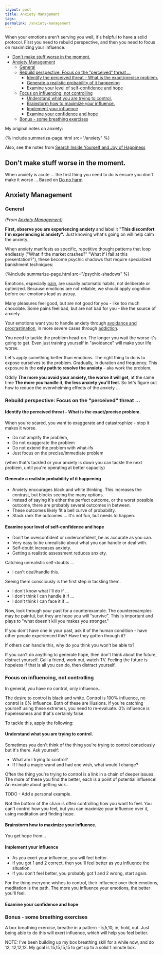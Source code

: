 ```yaml
---
layout: post
title: Anxiety Management
tags:
permalink: /anxiety-management
---
```


When your emotions aren't serving you well, it's helpful to have a solid protocol. First you need to rebuild perspective, and then you need to focus on maximizing your influence.

<!-- prettier-ignore-start -->
<!-- vim-markdown-toc-start -->

- [Don't make stuff worse in the moment.](#dont-make-stuff-worse-in-the-moment)
- [Anxiety Management](#anxiety-management)
    - [General](#general)
    - [Rebuild perspective: Focus on the "perceived" threat ...](#rebuild-perspective-focus-on-the-perceived-threat-)
        - [Identify the perceived threat - What is the exact/precise problem.](#identify-the-perceived-threat---what-is-the-exactprecise-problem)
        - [Generate a realistic probability of it happening](#generate-a-realistic-probability-of-it-happening)
        - [Examine your level of self-confidence and hope](#examine-your-level-of-self-confidence-and-hope)
    - [Focus on influencing, not controlling](#focus-on-influencing-not-controlling)
        - [Understand what you are trying to control.](#understand-what-you-are-trying-to-control)
        - [Brainstorm how to maximize your influence.](#brainstorm-how-to-maximize-your-influence)
        - [Implement your influence](#implement-your-influence)
        - [Examine your confidence and hope](#examine-your-confidence-and-hope)
    - [Bonus - some breathing exercises](#bonus---some-breathing-exercises)

<!-- vim-markdown-toc-end -->
<!-- prettier-ignore-end -->

My original notes on anxiety:

{% include summarize-page.html src="/anxiety" %}

Also, see the notes from [Search Inside Yourself and Joy of Happiness](/siy#working-with-suffering)

## Don't make stuff worse in the moment.

When anxiety is acute ... the first thing you need to do is ensure you don't make it worse ... Based on [Do no harm](https://whatilearnedsofar.com/practice/first-order-of-business/)

## Anxiety Management

### General

_(From [Anxiety Management](https://whatilearnedsofar.com/practice/anxiety-management/))_

**First, observe you are experiencing anxiety** and label it **"This discomfort I'm experiencing is anxiety".** Just knowing what's going on will help calm the anxiety.

When anxiety manifests as specific, repetitive thought patterns that loop endlessly ("What if the market crashes?" "What if I fail at this presentation?"), these become psychic shadows that require specialized banishment techniques:

{%include summarize-page.html src="/psychic-shadows" %}

Emotions, especially [pain](/mental-pain), are usually automatic habits, not deliberate or optimized. Because emotions are not reliable, we should apply cognition before our emotions lead us astray.

Many pleasures feel good, but are not good for you - like too much chocolate. Some pains feel bad, but are not bad for you - like the source of anxiety.

Your emotions want you to handle anxiety through [avoidance and procrastination](/frog), in more severe cases through [addiction](/addiction).

You need to tackle the problem head-on. The longer you wait the worse it's going to get. Even just training yourself in "avoidance" will make your life worse.

Let's apply something better than emotions. The right thing to do is to expose ourselves to the problem. Gradually, in duration and frequency. This exposure is the **only path to resolve the anxiety** - aka work the problem.

Oddly **The more you avoid your anxiety, the worse it will get**, at the same time **The more you handle it, the less anxiety you'll feel.** So let's figure out how to reduce the overwhelming effects of the anxiety ...

### Rebuild perspective: Focus on the "perceived" threat ...

#### Identify the perceived threat - What is the exact/precise problem.

When you're scared, you want to exaggerate and catastrophize - stop it makes it worse.

- Do not amplify the problem,
- Do not exaggerate the problem
- Do not extend the problem with what-ifs
- Just focus on the precise/immediate problem

(when that's tackled or your anxiety is down you can tackle the next problem, until you're operating at better capacity)

#### Generate a realistic probability of it happening

- Anxiety encourages black and white thinking. This increases the contrast, but blocks seeing the many options.
- Instead of saying it's either the perfect outcome, or the worst possible outcome, there are probably several outcomes in between.
- These outcomes likely fit a bell curve of probability.
- Stack rank the outcomes ... It's not fun, but needs to happen.

#### Examine your level of self-confidence and hope

- Don't be overconfident or underconfident, be as accurate as you can.
- Very easy to be unrealistic about what you can handle or deal with.
- Self-doubt increases anxiety.
- Getting a realistic assessment reduces anxiety.

Catching unrealistic self-doubts ...

- I can't deal/handle this.

Seeing them consciously is the first step in tackling them.

- I don't know what I'll do if ...
- I don't think I can handle it if ...
- I don't think I can face it if ...

Now, look through your past for a counterexample. The counterexamples may be painful, but they are hope you will "survive". This is important and plays to "what doesn't kill you makes you stronger."

If you don't have one in your past, ask it of the human condition - have other people experienced this? Have they gotten through it?

If others can handle this, why do you think you won't be able to?

If you can't do anything to generate hope, then don't think about the future, distract yourself. Call a friend, work out, watch TV. Feeling the future is hopeless if that is all you can do, then distract yourself.

### Focus on influencing, not controlling

In general, you have no control, only influence...

The desire to control is black and white. Control is 100% influence, no control is 0% influence. Both of these are illusions. If you're catching yourself using these extremes, you need to re-evaluate. 0% influence is hopelessness and that's certainly false.

To tackle this, apply the following:

#### Understand what you are trying to control.

Sometimes you don't think of the thing you're trying to control consciously but it's there. Ask yourself:

- What am I trying to control?
- If I had a magic wand and had one wish, what would I change?

Often the thing you're trying to control is a link in a chain of deeper issues. The more of these you find the better, each is a point of potential influence! An example about getting sick...

TODO - Add a personal example.

Not the bottom of the chain is often controlling how you want to feel. You can't control how you feel, but you can maximize your influence over it, using meditation and finding hope.

#### Brainstorm how to maximize your influence.

You get hope from...

#### Implement your influence

- As you exert your influence, you will feel better.
- If you got 1 and 2 correct, then you'll feel better as you influence the situation.
- If you don't feel better, you probably got 1 and 2 wrong, start again.

For the thing everyone wishes to control, their influence over their emotions, meditation is the path. The more you influence your emotions, the better you'll feel.

#### Examine your confidence and hope

### Bonus - some breathing exercises

A box breathing exercise, breathe in a pattern - 5,5,10, in, hold, out. Just being able to do this will exert influence, which will help you feel better.

NOTE: I've been building up my box breathing skill for a while now, and do 12, 12,12,12. My goal is 15,15,15,15 to get up to a solid 1 minute box.
